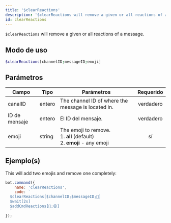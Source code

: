 ```yaml
---
title: '$clearReactions'
description: '$clearReactions will remove a given or all reactions of a message.'
id: clearReactions
---
```


`$clearReactions` will remove a given or all reactions of a message.

## Modo de uso

```php
$clearReactions[channelID;messageID;emoji]
```

## Parámetros

| Campo         | Tipo   | Parámetros                                                                                   | Requerido |
| ------------- | ------ | -------------------------------------------------------------------------------------------- |:---------:|
| canalID       | entero | The channel ID of where the message is located in.                                           | verdadero |
| ID de mensaje | entero | El ID del mensaje.                                                                           | verdadero |
| emoji         | string | The emoji to remove. <br /> 1. **all** (default) <br /> 2. **emoji** - any emoji |    sí     |

## Ejemplo(s)

This will add two emojis and remove one completely:

```javascript
bot.command({
    name: 'clearReactions',
    code: `
  $clearReactions[$channelID;$messageID;🥱]
  $wait[2s]
  $addCmdReactions[🥱;😩]
  `
});
```
